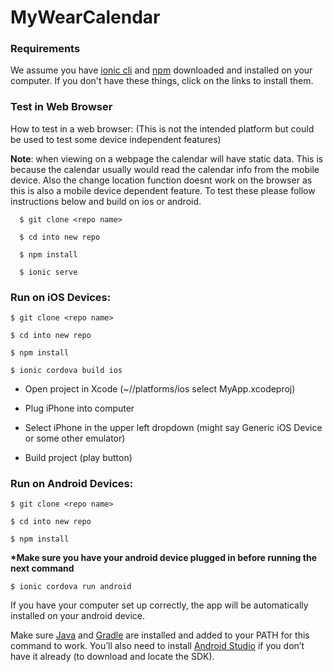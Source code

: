 # MyWearCalendar

### Requirements

We assume you have [ionic cli](https://ionicframework.com/docs/installation/cli) and [npm](https://www.npmjs.com/get-npm) downloaded and installed on your computer. If you don't have these things, click on the links to install them. 

### Test in Web Browser

How to test in a web browser: (This is not the intended platform but could be used to test some device independent features)

**Note**: when viewing on a webpage the calendar will have static data. This is because the calendar usually would read the calendar info from the mobile device. Also the change location function doesnt work on the browser as this is also a mobile device dependent feature. To test these please follow instructions below and build on ios or android.
 
 
      $ git clone <repo name>

      $ cd into new repo
  
      $ npm install
  
      $ ionic serve
  

### Run on iOS Devices:
  
    $ git clone <repo name>
  
    $ cd into new repo
  
    $ npm install
  
    $ ionic cordova build ios
  
- Open project in Xcode (~/<repo>/platforms/ios select MyApp.xcodeproj)
  
- Plug iPhone into computer
      
- Select iPhone in the upper left dropdown (might say Generic iOS Device or some other emulator)
  
- Build project (play button)

    
### Run on Android Devices:
  
    $ git clone <repo name>
  
    $ cd into new repo
  
    $ npm install
    
**\*Make sure you have your android device plugged in before running the next command**

    $ ionic cordova run android
    
If you have your computer set up correctly, the app will be automatically installed on your android device. 

Make sure [Java](https://www.oracle.com/technetwork/java/javase/downloads/jdk8-downloads-2133151.html) and [Gradle](https://gradle.org/install/) are installed and added to your PATH for this command to work.
You’ll also need to install [Android Studio](https://developer.android.com/studio) if you don’t have it already (to download and locate the SDK).
